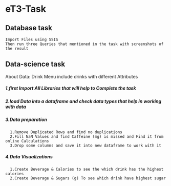 # eT3-Task
## Database task
    Import Files using SSIS
    Then run three Queries that mentioned in the task with screenshots of the result
## Data-science task
About Data: Drink Menu include drinks with different Attributes
##### 1.first Import All Libraries that will help to Complete the task
##### 2.load Data into a dataframe and check data types that help in working with data
##### 3.Data preparation
      1.Remove Duplicated Rows and find no duplications
      2.Fill NaN Values and find Caffeine (mg) is missed and Find it from online Calculations
      3.Drop some columns and save it into new dataframe to work with it 
##### 4.Data Visualizations
      1.Create Beverage & Calories to see the which drink has the highest calories
      2.Create Beverage & Sugars (g) To see which drink have highest sugar   
    
      
      
